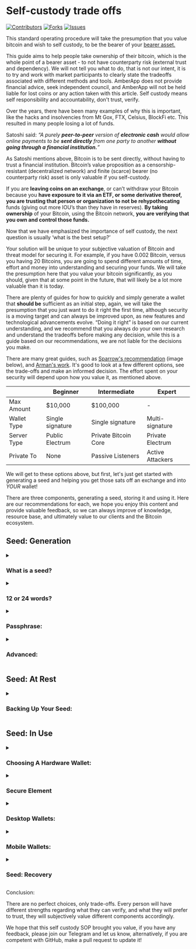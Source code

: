 # Self-custody trade offs

[![Contributors](https://img.shields.io/github/contributors/Stashh/self-custody)](https://github.com/Stashh/self-custody/graphs/contributors)
[![Forks](https://img.shields.io/github/forks/Stashh/self-custody)](https://github.com/Stashh/self-custody/network/members)
[![Issues](https://img.shields.io/github/issues/Stashh/self-custody)](https://github.com/Stashh/self-custody/issues)

This standard operating procedure will take the presumption that you value bitcoin and wish to self custody, to be the bearer of your [bearer asset.](https://amber.app/education/what-are-bearer-instruments/) 

This guide aims to help people take ownership of their bitcoin, which is the whole point of a bearer asset - to not have counterparty risk (external trust and dependency). We will not tell you what to do, that is not our intent, it is to try and work with market participants to clearly state the tradeoffs associated with different methods and tools. AmberApp does not provide financial advice, seek independent council, and AmberApp will not be held liable for lost coins or any action taken with this article. Self custody means self responsibility and accountability, don't trust, verify.

Over the years, there have been many examples of why this is important, like the hacks and insolvencies from Mt Gox, FTX, Celsius, BlockFi etc. This resulted in many people losing a lot of funds.

Satoshi said: _“A purely __peer-to-peer__ version of __electronic cash__ would allow online payments to be __sent directly__ from one party to another __without going through a financial institution.__”_

As Satoshi mentions above, Bitcoin is to be sent directly, without having to trust a financial institution. Bitcoin’s value proposition as a censorship-resistant (decentralized network) and finite (scarce) bearer (no counterparty risk) asset is only valuable if you self-custody. 

If you are __leaving coins on an exchange__, or can’t withdraw your Bitcoin because you __have exposure to it via an ETF, or some derivative thereof, you are trusting that person or organization to not be rehypothecating__ funds (giving out more IOU’s than they have in reserves). __By taking ownership__ of your Bitcoin, using the Bitcoin network, __you are verifying that you own and control those funds.__

Now that we have emphasized the importance of self custody, the next question is usually ‘what is the best setup?’

Your solution will be unique to your subjective valuation of Bitcoin and threat model for securing it. For example, if you have 0.002 Bitcoin, versus you having 20 Bitcoins, you are going to spend different amounts of time, effort and money into understanding and securing your funds. We will take the presumption here that you value your bitcoin significantly, as you should, given that at some point in the future, that will likely be a lot more valuable than it is today. 

There are plenty of guides for how to quickly and simply generate a wallet that __should be__ sufficient as an initial step, again, we will take the presumption that you just want to do it right the first time, although security is a moving target and can always be improved upon, as new features and technological advancements evolve. “Doing it right” is based on our current understanding, and we recommend that you always do your own research and understand the tradeoffs before making any decision, while this is a guide based on our recommendations, we are not liable for the decisions you make.

There are many great guides, such as [Sparrow's recommendation](https://sparrowwallet.com/docs/best-practices.html) (image below), and [Arman's work](https://armantheparman.com/bitcoin-storage-get-better/). It's good to look at a few different options, see the trade-offs and make an informed decision. The effort spent on your security will depend upon how you value it, as mentioned above.

|                 | Beginner          | Intermediate      | Expert             |
|-----------------|-------------------|-------------------|--------------------|
| Max Amount      | $10,000           | $100,000          | -                  |
| Wallet Type     | Single signature  | Single signature  | Multi-signature    |
| Server Type     | Public Electrum   | Private Bitcoin Core | Private Electrum  |
| Private To      | None              | Passive Listeners | Active Attackers   |

We will get to these options above, but first, let's just get started with generating a seed and helping you get those sats off an exchange and into *YOUR* wallet!

There are three components, generating a seed, storing it and using it. Here are our recommendations for each, we hope you enjoy this content and provide valuable feedback, so we can always improve of knowledge, resource base, and ultimately value to our clients and the Bitcoin ecosystem. 


## **Seed: Generation**
<details>
<summary>
 <h3>What is a seed?</h3>
</summary> 
 
It is a ([BIP39](https://github.com/bitcoin/bips/blob/master/bip-0039.mediawiki)) standardized list of English words, which makes the binary code human-readable, which makes it easier for people to generate and store all the necessary secret information to recover and use your Bitcoin.

To generate your seed, there are a few options. Remember, all options have trade-offs between the conveniences provided and verifying security. 

Many Bitcoiners recommend generating a seed is offline. This is so you are not trusting any code in the hardware or software wallet. The reasoning for this is that you have to be an incredibly competent developer to verify that there is little to no risk with generating your seed in hardware or software wallets. 

If you don’t wish to generate your own seed offline, you can also add a passphrase, this ensures that you are generating a new seed, xpub and set of addresses to receive your Bitcoin, rather than blindly trusting the one generated by the hardware wallet. This is because adding a passphrase creates a completely new wallet.
</details>

<details>
 <summary>
  <h3>
    12 or 24 words?
  </h3>
 </summary>
 
The minimum security standard of Bitcoin is 128 bits, which is what a 12-word seed phrase encodes. HOWEVER, the first 11 words only encode 11x11 = 121 bits of entropy. The last word encodes 7 bits of entropy, and 4 checksum bits.

For scale, omitting 7 bits of entropy simplifies the space by 2^7 = 128x. In other words, the 121 bits of the first 11 words has only 1/128 = 0.0078 = 0.78% of the strength of a full 128 bits. Put another way, if the 12th word’s entropy bits are not random, your seed has lost 1 - 0.0078 = 0.992 = 99.2% of its strength.

For this reason, I generally do not recommend self-rolling 12-word seeds. It’s only marginally more difficult to roll 23 words rather than 11, and it gives you a whole lot of room to fuck up and still maintain at least 128 truly random bits of entropy.
</details>

<details>
 <summary>
  <h3>Passphrase:</h3>
 </summary>

After you have successfully done your checksum and created the last word for your seed, then checked it in another device to ensure it is correct, you can then add a passphrase. 

If anyone finds your seed words, or extracts it from your unsafe practices, a passphrase provides an extra level of security.

Warning: This will generate a completely new wallet.  If you forget or lose the password, you lose access to the private key and any funds associated with it, "with great power comes great responsibility."

Your passphrase should be 15 - 30 random characters long, so that it can not easily be brute forced if someone were to find out what your seed words are from unsafe practices. One word, or a name, is like one character, it is not recommended to have 15 - 30 words, use unique characters.

This should be 3 strings of numbers and text, as an example:

__3gjd99dwLH!fj*-y__

Obviously the more characters, the stronger the entropy but also the more room for mistakes. This is a trade-off where you must decide which you are comfortable with. Consider how often you will be using this to move funds.
</details>

<details> 
 <summary>
 <h3>
  Advanced:
</h3>
</summary>

<details>
 <summary>
  <h3>
   How to generate your own seed?
  </h3>
</summary>

There are three options to do this which I recommend: 

1) [Seed picker](https://github.com/jimbojw/seed-picker-solitaire) cards by Jimbo
2) [Entropia orange pills](https://btc-hardware-solutions.square.site/product/entropia-v2-seed-tablets/11) by Seed Signer
3) Cutting up a bip-39 word list on paper and putting it in a hat

Once you have written down your 11 or 23 words, you will need to do a checksum, which is just “a way to ensure that the rest of your seed phrase has been accurately recorded. In other words, it is derived from, and dependent on, all the previous words in your seed phrase.”[1](https://getcoinplate.com/blog/seed-phrase-last-word-checksum/#:~:text=It%20plays%20a%20specific%2C%20calculated,words%20in%20your%20seed%20phrase.) 

Here are the tutorials for how to generate a seed with [playing cards](https://www.youtube.com/watch?v=qTSG_Nzp19U), [Entropia pills](https://www.youtube.com/watch?v=dCAr2urEe1o) or your word list. Regardless of whether you chose 12 or 24 words, you will have randomly selected your 11 or 23 words and then need to perform a checksum to generate the last word. Here are the tutorials to generate your last word with either a Seed Signer, Passport or Cold Card. It is a good idea to check on multiple signing / hardware devices that you generated the seed correctly and have identical public and private keys.

If you want to complete a checksum by hand, and really go the extra mile, you can see Arman’s work [here](https://armantheparman.com/dicev2/).

Sufficient entropy is incredibly important, whether this is shuffling cards, mixing your entropia pills or cut up words list, using coin tosses, rolling dice, the more entropy, the more secure your seed is. The idea is that if you add logic to the selection (i.e. picking seed words that you "like" or arranging them in a logical sequence) it becomes more guess-able. Just some nuance, but randomness is essential.
</details>

<details>
 <summary>
  <h3>Multi-Sig:</h3>
 </summary>

Multi-Signature is a setup where in order to spend bitcoin, you need a certain amount of keys, such as 2 / 3 (or more) keys to spend. For example it could be 2 / 4 or 5 / 8, it’s really up to you. 

You can imagine an old vault in a bank full of gold, where it may take two out of three keys to open the vault. This is the analogy, with Bitcoin, you are the bank, and you can hold all the keys, or distribute them with family/friends / or an institution.

This means that if any nation-state or bad actor holds you ransom, they will have to somehow find out who has the keys, interact with family or friends overseas and try to convince them to collude. You can have all sorts of booby traps, safe words and incorrect pins that brick devices. 

Note: Having more keys makes it more expensive to spend. Most people don't need multi-signature, a seed and passphrase is sufficient security, if done right, for most people. Only do multi-signature if you are an expert or supervised by an expert.

We will not recommend exactly how you set this up, as we all subjectively value the tradeoff with convenience and verification, we will only discuss the merits and trade-offs as we currently see them.

Setting up a multi-sig that is internationally distributed is the apex of security. You can meet a friend or family member at every Bitcoin conference and create, test, then add that key to your vault.  This should be done offline so that there is no digital footprint for privacy and security reasons.

This is obviously quite a lot of work, so it depends on your threat model, which corresponds to how much bitcoin you own. Keep in mind that what you own now could be worth considerably more in the near future. 

Again, don’t let “perfection” lead to having too much complexity, many people have lost their keys by creating something too complex and them loosing or not remembering critical information. Be careful you don’t unnecessarily risk locking yourself out. 

Note: If you lose a private key, you're going to need __ALL__ of the public keys (typically in the form of a wallet descriptor) to be able to take advantage of the fault tolerance that multisig allows for.

A lot of people use multivendor (multiple various signing devices / hardware wallets) for their multi-signature wallets and then distribute their seeds globally. Given we are generating our seed offline, this is less applicable, as we are not relying on any vendor to create our seed. We merely use them to sign transactions, to minimize any risks, you can remove the microSD card after booting the device for signing devices that can sign PSBT’s (partially signed bitcoin transactions) via QR.
</details>
</details>
</details>

## **Seed: At Rest**

<details>
 <summary>
  <h3>Backing Up Your Seed:</h3>
</summary>

This leads us into the next and most important point, back-ups. There are a few options to write your seed words and passphrase with. 

One approach is to write it on something that will withstand the test of time and be resistant to any accidents that could occur, i.e. natural disasters like floods or fire. Steel is the preferred option here. 

Another is to have it in plain sight, in multiple locations, but to be so illogical that no one would guess this is a seed. It could be words written in italic in your photo album, highlighted words in a poem, there are some really unique ways of doing this where it would a disadvantage for us to give you a specific way. Be creative, but remember, the more complexity you add, the more risk of loosing your funds. If you take this route, you should use a passphrase and store them separately. 

Here are some options: 

1) [Steel QR plates](https://vulcan21.com/steelqr/)
2) [CC steel plate](https://store.coinkite.com/store/seedplate)
3) [Steel plate and pen](https://www.amazon.com/Hotop-Cryptocurrency-Hardware-Compatible-Metallic/dp/B09B4MX9HS/ref=sr_1_30?hvadid=604629082052&hvdev=c&hvlocphy=9018769&hvnetw=g&hvqmt=e&hvrand=2010572611125505365&hvtargid=kwd-1590316374874&hydadcr=25435_13484274&keywords=ledger%2Bthe%2Bbillfodl&qid=1687374028&sr=8-30&th=1)
1) [Seed Hammer](https://seedhammer.com/)

Advanced:  For those of you who wish to uncle Jim (help others with this locally, h/t [Odell](https://primal.net/odell)) you should consider a Seed Hammer. 

Here are the corresponding tutorials for how to do this: 

1) [Seed Hammer](https://seedhammer.com/get-started/)
2) [CC steel plate](https://www.youtube.com/watch?v=_m5BjsdeXIY)

It is important to write down your seed words, passphrase if you have one, and finger print (XFP) or xpub. This will let you know if you have the correct wallet or not when you use this again at a later date. 

It is also very important to write down your xpubs if you are using multi-sig. Whether that's each wallets xpub and the multi-sigs xpub, or the wallet descriptors which contain this information.

Now that we have created our seed words + passphrase and have backed them up, we are ready to use a hardware wallet or signing device to sign transactions and use bitcoin. 
</details>

## **Seed: In Use**

<details>
 <summary>
  <h3>Choosing A Hardware Wallet:</h3>
</summary>

The point of a hardware wallet or signing device is to create a barrier between your devices (private and public keys) and the internet. A hardware wallet provide digital storage of private keys and also create digital signature to use those keys, signing devices, alternatively do no persistently store key material after a usage session, and are just used for generating digital signatures.

Every wallet has its own set of tradeoffs. At AmberApp, we believe in the Bitcoin mantras “Don’t Trust, Verify” and also “Not Your Keys, Not Your Coins”. This is why we meet users at their map of the world and help them along their hero’s journey to realize their sovereignty. 

There are a few major trade-offs to consider, one is the secure element on plug and play devices. There is a difference between plugging into a computer ([Trezor](https://trezor.io/), [Bitbox](https://bitbox.shop/en/products/bitbox02-bitcoin-only-4/) etc) and air gapped ([Seed Signer](https://seedsigner.com/), [Passport](https://foundationdevices.com/passport/), [Coldcard](https://coldcard.com/), [Jade](https://blockstream.com/jade/)), you can hear some of the nuances about being air gapped and the issues with USB HWWs discussed [here](https://twitter.com/nvk/status/1561068212489428993).

There are multiple benefits of having a hardware wallet with a secure element, as it keeps the maintaining key in its enclave and enables the device to potentially warn the user if a recent firmware update is malicious or not. Trade-offs everywhere, with everything.
</details>

<details>
 <summary>
  <h3>Secure Element</h3>
</summary>

Pro’s: 
- Keeps maintaining key in device and can warn users if there is a malicious update
- Convenience of plug and play

Con’s:
- One more thing to understand deeply in order to verify it’s trade-offs
- You need to verify that you’ve obtained an authentic device from the manufacturer anyway
- Secure Elements are closed source and can not be verified, however, there are large bounties for anyone to crack them, which none have been claimed

Note: Trezor is trying to create their own [secure element chip that is open source](https://tropicsquare.com/).

Stateless Device

Pro’s:
- No threat if you lose the device
- Does not retain private key information and completely wipes any temporarily stored information upon being powered off.

Con’s:
- Have to verify QR security to verify it’s trade-offs
- Need to have seed (QR or seed words) with you to spend from

On top of that there is a difference between air gapped options, using a micro SD + secure element, or using QR codes. 

Realistically, unless you are an incredibly competent developer, you will have to have some level of trust. This could be trusting the educator / influencer debating the merits of one over the other, but you will still have to trust them and / or the provider if you can’t read and understand code to verify the trade-off’s. It’s about minimizing trust as much as possible for most people, for those who deep dive, it’s learning how to read code and verify. 

Some HWWs, such as Seed Signer are not only FOSS (Free Open Source Software) and reproducible (can build from source code) but you can also order general hardware parts online and build it yourself within 30 minutes. It’s incredibly easy. This mitigates any supply chain attack and reduces trust required as you sourced the parts (from different places) and built it yourself. However, The hardware (Raspberry Pi’s) are closed source, and there is no secure element, so you will need to verify your download each time you update the firmware.

You could get a Jade HWW from Blockstream which comes prebuilt, and you can choose translucent cases. It has a [virtual secure element](https://help.blockstream.com/hc/en-us/articles/9639949755673-How-does-Blockstream-Jade-s-oracle-enforced-PIN-protection-work-). Blockstream is a reputable company which has been on the right side of many bitcoin battles, such as the block size wars. On top of that, Adam Back is at the helm and is also very reputable. They are also [FOSS](https://blockstream.com/jade/#:~:text=Blockstream%20Jade%20is%20fully%20open%20source.). 

Passport stems from Cold Cards software, is similar to Seed Signer, in the sense they are FOSS and use QR codes to sign, but rather than being sourced and built by yourself, they come pre-built. They also have a secure element and are a stateful device, meaning they retain private key information within the device.

Cold Card, the calculator looking like device that started off as FOSS but moved to OSS (Open Source Software) and it too has a reproducible build. This is still air-gapped but rather than using QR codes to sign transactions (PSBT), they use a microSD card for the Mk4, the ColdCard Q has the ability to use QR codes (BBQr). 

Regardless of what signing device you choose, you will need to choose based off of the trade-offs you deem acceptable. Unless you are a competent hardware designer, you will not be able to quantify and understand the merit of each tradeoff and will need to defer to subjectively trusted expertise. 
</details>

<details>
 <summary>
  <h3>
   Desktop Wallets:
  </h3> 
 </summary>

[Sparrow Wallet](https://sparrowwallet.com/) is one of the Bitcoin community’s favourite wallets, it is open source and free to use. Sparrow is feature packed and can do anything bitcoiners need. When you are more advanced you can dive into their [privacy features](https://sparrowwallet.com/docs/spending-privately.html) and ensure you have good UTXO management.

Sparrow enables you to [verify your downloads](https://www.sparrowwallet.com/download/) with ease too, with simple drag and drops of the download and signatures, you can ensure you have the right file. 

Tutorials - [Arman](https://armantheparman.com/sparrow/), [Southern Bitcoiner](https://www.youtube.com/watch?v=7QCKSPIq0Ac), [BTC Sessions](https://www.youtube.com/watch?v=qJ_SpQX_YKw).

[Specter Wallet](https://specter.solutions/desktop/index.html) is another good option, it is FOSS and also allows you to have coin control. 

For the pro’s, Electrum is generally preferred as there is a lot of unorthodox tools available, however, if you are competent enough to use this, you don’t need us to explain the benefits or tradeoffs.  

Many use desktop wallets for their vaults, where you don’t intend on spending it for many epochs (four-year cycles), as phones spy, and you don’t want to be using or checking this often. Do it once, do it well, the more you touch it, the more likely you are to lose it and / or give away information unnecessarily.
</details>

<details>
 <summary>
   <h3>Mobile Wallets:</h3> 
 </summary>

#### ***Checking account - On-Chain:***

[Green Wallet](https://blockstream.com/green/), [Blue Wallet](https://bluewallet.io/), [Nunchuk](https://nunchuk.io/) and [Keeper](https://bitcoinkeeper.app/).

#### ****Spending account - Lightning:****

[AmberApp](https://www.amber.app/), [Wallet of Satoshi](https://www.walletofsatoshi.com/), [Zeus](https://zeusln.com/).
</details>

<details>
 <summary>
  <h3>
   Seed: Recovery
  </h3> 
 </summary>

It is a good idea for you to be familiar with the process of recovering your funds by recovering your wallet using your seed words and passphrase, if you have one. For multi-sig, you will recover using your wallet by [scanning two of your wallet descriptors](https://www.youtube.com/watch?v=sJNWM6luCzA), or all of your xpubs. 

A great way to test this, is to simply download [Green Wallet](https://blockstream.com/green/) and [Blue Wallet](https://bluewallet.io/) on your mobile. Create a new wallet on one of them, write down the seed words, then open the other and select to restore a new wallet, then enter your recovery phrase (seed words). 

DO NOT do this testing for any wallet you wish to use, this test is merely to teach you the importance of your seed words, passphrase, XFP (extended finger print) to identify and xpubs (for multi-sig). 

This will help give you peace of mind, that as long as you have these seed words stored somewhere safe, you will always be able to access that wallet.
</details>

Conclusion:

There are no perfect choices, only trade-offs. Every person will have different strengths regarding what they can verify, and what they will prefer to trust, they will subjectively value different components accordingly. 

We hope that this self custody SOP brought you value, if you have any feedback, please join our Telegram and let us know, alternatively, if you are competent with GitHub, make a pull request to update it! 

